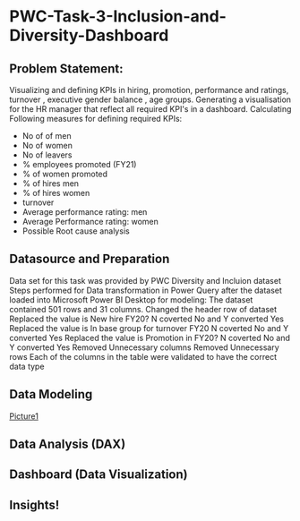 # PWC-Task-3-Inclusion-and-Diversity-Dashboard
## Problem Statement:
Visualizing and defining KPIs in hiring, promotion, performance and ratings, turnover , executive gender balance , age groups.
Generating a visualisation for the HR manager that reflect all required KPI's in a dashboard.
Calculating Following measures for defining required KPIs:
- No of of men
- No of women
- No of leavers
- % employees promoted (FY21)
- % of women promoted
- % of hires men
- % of hires women
- turnover 
- Average performance rating: men
- Average Performance rating: women
- Possible Root cause analysis

## Datasource and Preparation
Data set for this task was provided by PWC Diversity and Incluion dataset
Steps performed for Data transformation in Power Query after the dataset loaded into Microsoft Power BI Desktop for modeling:
The dataset contained 501 rows and 31 columns.
Changed the header row of dataset
Replaced the value is New hire FY20? N coverted No and Y converted Yes
Replaced the value is In base group for turnover FY20 N coverted No and Y converted Yes
Replaced the value is Promotion in FY20? N coverted No and Y converted Yes
Removed Unnecessary columns
Removed Unnecessary rows
Each of the columns in the table were validated to have the correct data type
## Data Modeling
[Picture1](https://github.com/AnjaliM-9/PWC-Task-3-Inclusion-and-Diversity-Dashboard/assets/155083462/d39cbe57-e76a-4737-b053-d32a50bcd45e)
## Data Analysis (DAX)
## Dashboard (Data Visualization)
## Insights!

